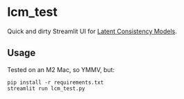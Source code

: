 # lcm_test

Quick and dirty Streamlit UI for [Latent Consistency Models](https://github.com/luosiallen/latent-consistency-model).

## Usage

Tested on an M2 Mac, so YMMV, but:

```
pip install -r requirements.txt
streamlit run lcm_test.py
```

